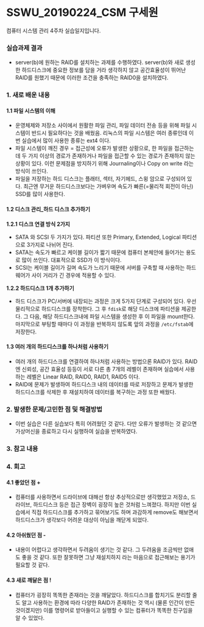 # SSWU_20190224_CSM 구세원 

컴퓨터 시스템 관리 4주차 실습일지입니다.

### 실습과제 결과

- server(b)에 원하는 RAID를 설치하는 과제를 수행하였다. server(b)와 새로 생성한 하드디스크에 중요한 정보를 담을 거라 생각하지 않고 공간효율성이 뛰어난 RAID를 원했기 때문에 이러한 조건을 충족하는 RAID0을 설치하였다. 
 
 
### 1. 새로 배운 내용

#### 1.1 파일 시스템의 이해

- 운영체제와 저장소 사이에서 원활한 파일 관리, 파일 데이터 전송 등을 위해 파일 시스템이 반드시 필요하다는 것을 배웠음. 리눅스의 파일 시스템은 여러 종류인데 이번 실습에서 많이 사용한 종류는 ext4 이다. 
- 파일 시스템이 깨진 경우 = 접근성에 오류가 발생한 상황으로, 한 파일을 접근하는데 두 가지 이상의 경로가 존재하거나 파일을 접근할 수 있는 경로가 존재하지 않는 상황이 있다. 이런 문제점을 방지하기 위해 Journaling이나 Copy on write 라는 방식이 쓰인다. 
- 파일을 저장하는 하드 디스크는 플래터, 섹터, 자기헤드, 스윙 암으로 구성되어 있다. 최근엔 무거운 하드디스크보다는 가벼우며 속도가 빠른(=물리적 회전이 아닌) SSD를 많이 사용한다. 
 
#### 1.2 디스크 관리_하드 디스크 추가하기
**1.2.1 디스크 연결 방식 2가지** 
- SATA 와 SCSI 두 가지가 있다. 파티션 또한 Primary, Extended, Logical 파티션으로 3가지로 나뉘어 진다. 
- SATA는 속도가 빠르고 케이블 길이가 짧기 때문에 컴퓨터 본체안에 들어가는 용도로 많이 쓰인다. 대표적으로 SSD가 이 방식이다. 
- SCSI는 케이블 길이가 길며 속도가 느리기 때문에 서버를 구축할 때 사용하는 하드웨어가 사이 거리가 긴 경우에 적용할 수 있다. 

**1.2.2 하드디스크 1개 추가하기**
  - 하드 디스크가 PC/서버에 내장되는 과정은 크게 5가지 단계로 구성되어 있다. 우선 물리적으로 하드디스크를  장착한다. 그 후 `fdisk`로 해당 디스크에 파티션을 제공한다. 그 다음, 해당 하드디스크내에 파일 시스템을 생성한 후 이 파일을 mount한다. 마지막으로 부팅할 때마다 이 과정을 반복하지 않도록 앞의 과정을 `/etc/fstab`에 저장한다. 
    
#### 1.3 여러 개의 하드디스크를 하나처럼 사용하기 

- 여러 개의 하드디스크를 연결하여 하나처럼 사용하는 방법으론 RAID가 있다. RAID엔 신뢰성, 공간 효율성 등등이 서로 다른 총 7개의 레벨이 존재하며 실습에서 사용하는 레벨은 Linear RAID, RAID0, RAID1, RAID5 이다. 
- RAID에 문제가 발생하여 하드디스크 내의 데이터를 따로 저장하고 문제가 발생한 하드디스크를 삭제한 후 재설치하여 데이터를 복구하는 과정 또한 배웠다. 


### 2. 발생한 문제/고민한 점 및 해결방법

	
- 이번 실습은 다른 실습보다 특히 어려웠던 것 같다. 다만 오류가 발생하는 것 같으면 가상머신을 종료하고 다시 실행하여 실습을 반복하였다. 


### 3. 참고 내용



### 4. 회고    
    
#### 4.1 좋았던 점 +
	
- 컴퓨터를 사용하면서 드라이브에 대해선 항상 추상적으로만 생각했었고 저장소, 드라이브, 하드디스크 등은 접근 장벽이 굉장히 높은 것처럼 느껴졌다. 하지만 이번 실습에서 직접 하드디스크를 추가하고 묶어보기도 하며 과감하게 remove도 해보면서 하드디스크가 생각보다 어려운 대상이 아님을 깨닫게 되었다. 

#### 4.2 아쉬웠던 점 -
	
- 내용이 어렵다고 생각하면서 두려움이 생기는 것 같다. 그 두려움을 조금씩만 없애도 좋을 것 같다. 또한 잘못하면 그냥 재설치하지 라는 마음으로 접근해보는 용기가 필요할 것 같다. 
  
#### 4.3 새로 깨달은 점 !
	
- 컴퓨터가 굉장히 똑똑한 존재라는 것을 깨달았다. 하드디스크를 합치기도 분리할 줄도 알고 사용하는 환경에 따라 다양한 RAID가 존재하는 것 역시 (물론  인간이 만든 것이겠지만) 이를 명령어로 받아들이고 실행할 수 있는 컴퓨터가 똑똑한 친구임을 알 수 있었다. 	  
